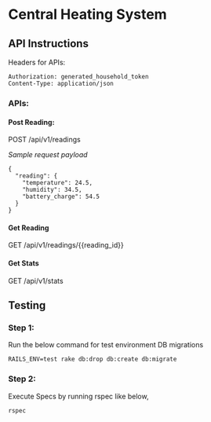 # Central Heating System

## API Instructions
Headers for APIs:

```
Authorization: generated_household_token
Content-Type: application/json
```

### APIs:

#### Post Reading:

POST /api/v1/readings

*Sample request payload*

```
{
  "reading": {
    "temperature": 24.5,
    "humidity": 34.5,
    "battery_charge": 54.5
  }
}
```

#### Get Reading

GET /api/v1/readings/{{reading_id}}

#### Get Stats

GET /api/v1/stats


## Testing

### Step 1:

Run the below command for test environment DB migrations

```
RAILS_ENV=test rake db:drop db:create db:migrate
```

### Step 2:

Execute Specs by running rspec like below,

```
rspec
```


